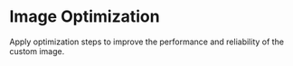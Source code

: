 # Image Optimization

Apply optimization steps to improve the performance and reliability of the custom image.
